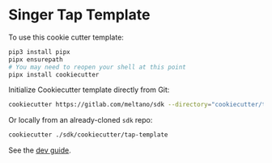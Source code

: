 # Singer Tap Template

To use this cookie cutter template:

```bash
pip3 install pipx
pipx ensurepath
# You may need to reopen your shell at this point
pipx install cookiecutter
```

Initialize Cookiecutter template directly from Git:

```bash
cookiecutter https://gitlab.com/meltano/sdk --directory="cookiecutter/tap-template"
```

Or locally from an already-cloned `sdk` repo:

```bash
cookiecutter ./sdk/cookiecutter/tap-template
```

See the [dev guide](https://gitlab.com/meltano/sdk/-/blob/main/docs/dev_guide.md).
